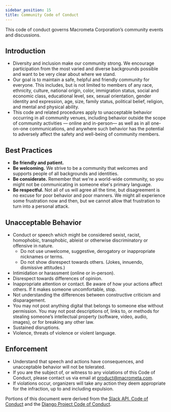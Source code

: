 ```yaml
---
sidebar_position: 15
title: Community Code of Conduct
---
```


This code of conduct governs Macrometa Corporation’s community events and discussions.

## Introduction

- Diversity and inclusion make our community strong. We encourage participation from the most varied and diverse backgrounds possible and want to be very clear about where we stand.
- Our goal is to maintain a safe, helpful and friendly community for everyone. This includes, but is not limited to members of any race, ethnicity, culture, national origin, color, immigration status, social and economic class, educational level, sex, sexual orientation, gender identity and expression, age, size, family status, political belief, religion, and mental and physical ability.
- This code and related procedures apply to unacceptable behavior occurring in all community venues, including behavior outside the scope of community activities — online and in-person— as well as in all one-on-one communications, and anywhere such behavior has the potential to adversely affect the safety and well-being of community members.

## Best Practices

- **Be friendly and patient.**
- **Be welcoming.** We strive to be a community that welcomes and supports people of all backgrounds and identities.
- **Be considerate.** Remember that we're a world-wide community, so you might not be communicating in someone else's primary language.
- **Be respectful.** Not all of us will agree all the time, but disagreement is no excuse for poor behavior and poor manners. We might all experience some frustration now and then, but we cannot allow that frustration to turn into a personal attack.

## Unacceptable Behavior

- Conduct or speech which might be considered sexist, racist, homophobic, transphobic, ableist or otherwise discriminatory or offensive in nature.
  - Do not use unwelcome, suggestive, derogatory or inappropriate nicknames or terms.
  - Do not show disrespect towards others. (Jokes, innuendo, dismissive attitudes.)
- Intimidation or harassment (online or in-person).
- Disrespect towards differences of opinion.
- Inappropriate attention or contact. Be aware of how your actions affect others. If it makes someone uncomfortable, stop.
- Not understanding the differences between constructive criticism and disparagement.
- You may not post anything digital that belongs to someone else without permission. You may not post descriptions of, links to, or methods for stealing someone’s intellectual property (software, video, audio, images), or for breaking any other law.
- Sustained disruptions.
- Violence, threats of violence or violent language.

## Enforcement

- Understand that speech and actions have consequences, and unacceptable behavior will not be tolerated.
- If you are the subject of, or witness to any violations of this Code of Conduct, please contact us via email at product@macrometa.com.
- If violations occur, organizers will take any action they deem appropriate for the infraction, up to and including expulsion.

Portions of this document were derived from the [Slack API. Code of Conduct]([https://api.slack.com/community/code-of-conduct](https://api.slack.com/community/code-of-conduct)) and the [Django Project Code of Conduct]([https://www.djangoproject.com/conduct/](https://www.djangoproject.com/conduct/)).
